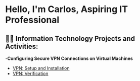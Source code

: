 <h1>Hello, I'm Carlos, Aspiring IT Professional

<h2>👨‍💻 Information Technology Projects and Activities:</h2>

-<b>Configuring Secure VPN Connections on Virtual Machines</b>

* [VPN: Setup and Installation](https://github.com/CarlosKako//VPN-Setup-Installation)
* [VPN: Verification](https://github.com/CarlosKako//VPN-Verification)

